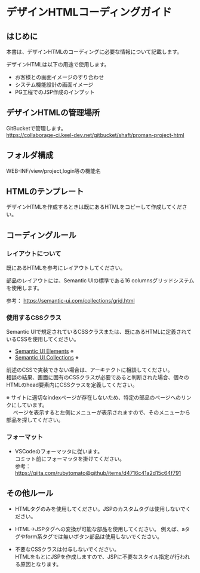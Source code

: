 # デザインHTMLコーディングガイド

## はじめに
本書は、デザインHTMLのコーディングに必要な情報について記載します。  

デザインHTMLは以下の用途で使用します。

- お客様との画面イメージのすり合わせ
- システム機能設計の画面イメージ
- PG工程でのJSP作成のインプット

## デザインHTMLの管理場所
GitBucketで管理します。  
https://collaborage-ci.keel-dev.net/gitbucket/shaft/proman-project-html

## フォルダ構成
WEB-INF/view/project,login等の機能名

## HTMLのテンプレート
デザインHTMLを作成するときは既にあるHTMLをコピーして作成してください。  

## コーディングルール
### レイアウトについて
既にあるHTMLを参考にレイアウトしてください。

部品のレイアウトには、Semantic UIの標準である16 columnsグリッドシステムを使用します。

参考： https://semantic-ui.com/collections/grid.html


### 使用するCSSクラス
Semantic UIで規定されているCSSクラスまたは、既にあるHTMLに定義されているCSSを使用してください。

- [Semantic UI Elements](https://semantic-ui.com/elements/button.html) ※
- [Semantic UI Collections](https://semantic-ui.com/collections/form.html) ※

前述のCSSで実装できない場合は、アーキテクトに相談してください。  
相談の結果、画面に固有のCSSクラスが必要であると判断された場合、個々のHTMLのhead要素内にCSSクラスを定義してください。

※ サイトに適切なindexページが存在しないため、特定の部品のページへのリンクにしています。  
　 ページを表示すると左側にメニューが表示されますので、そのメニューから部品を探してください。

### フォーマット
- VSCodeのフォーマッタに従います。  
  コミット前にフォーマッタを掛けてください。  
  参考：https://qiita.com/rubytomato@github/items/d4716c41a2d15c64f791

## その他ルール
- HTMLタグのみを使用してください。JSPのカスタムタグは使用しないでください。
- HTML→JSPタグへの変換が可能な部品を使用してください。
  例えば、aタグやform系タグでは無いボタン部品は使用しないでください。

- 不要なCSSクラスは付与しないでください。  
  HTMLをもとにJSPを作成しますので、JSPに不要なスタイル指定が行われる原因となります。
